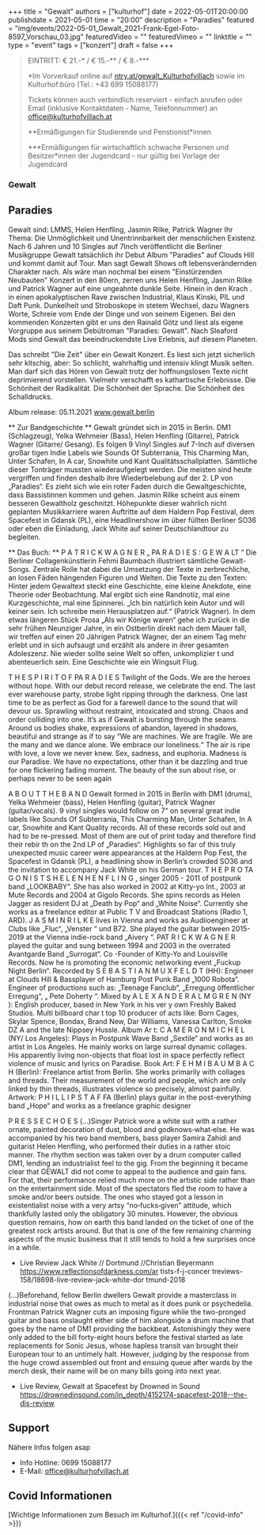 +++
title = "Gewalt"
authors = ["kulturhof"]
date = 2022-05-01T20:00:00
publishdate = 2021-05-01
time = "20:00"
description = "Paradies"
featured = "img/events/2022-05-01_Gewalt_2021-Frank-Egel-Foto-8597_Vorschau_03.jpg"
featuredVideo = ""
featuredVimeo = ""
linktitle = ""
type = "event"
tags = ["konzert"]
draft = false
+++

>
> EINTRITT: € 21.-\* / € 15.-\*\* / € 8.-\*\*\*
>
> \*Im Vorverkauf online auf [ntry.at/gewalt_Kulturhofvillach](https://ntry.at/gewalt_Kulturhofvillach) sowie im Kulturhof:büro (Tel.: +43 699 15088177)
>
>Tickets können auch verbindlich reserviert - einfach anrufen oder Email (inklusive Kontaktdaten - Name, Telefonnummer) an office@kulturhofvillach.at
> 
> \*\*Ermäßigungen für Studierende und Penstionist\*innen
> 
> \*\*\*Ermäßigungen für wirtschaftlich schwache Personen und Besitzer*innen der Jugendcard - nur gültig bei Vorlage der Jugendcard


### Gewalt

## Paradies

Gewalt sind: LMMS, Helen Henfling, Jasmin Rilke, Patrick Wagner
Ihr Thema: Die Unmöglichkeit und Unentrinnbarkeit der menschlichen Existenz.
Nach 6 Jahren und 10 Singles auf 7Inch veröffentlicht die Berliner Musikgruppe Gewalt tatsächlich ihr Debut Album "Paradies" auf Clouds Hill und kommt damit auf Tour.
Man sagt Gewalt Shows oft lebensverändernden Charakter nach. Als wäre man nochmal bei einem "Einstürzenden Neubauten" Konzert in den 80ern, zerren uns Helen Henfling, Jasmin Rilke und Patrick Wagner auf eine ungeahnte dunkle Seite. Hinein in den Krach . in einen apokalyptischen Rave zwischen Industrial, Klaus Kinski, PIL und Daft Punk. Dunkelheit und Stroboskope in stetem Wechsel, dazu Wagners Worte, Schreie vom Ende der Dinge und von seinem Eigenen. Bei den kommenden Konzerten gibt er uns den Rainald Götz und liest als eigene Vorgruppe aus seinem Debütroman "Paradies: Gewalt".
Nach Sleaford Mods sind Gewalt das beeindruckendste Live Erlebnis, auf diesem Planeten.

Das schreibt "Die Zeit" über ein Gewalt Konzert.
Es liest sich jetzt sicherlich sehr kitschig, aber: So schlicht, wahrhaftig und intensiv klingt Musik selten. Man darf sich das Hören von Gewalt trotz der hoffnungslosen Texte nicht deprimierend vorstellen. Vielmehr verschafft es kathartische Erlebnisse. Die Schönheit der Radikalität. Die Schönheit der Sprache. Die Schönheit des Schalldrucks.

Album release: 05.11.2021
www.gewalt.berlin

** Zur Bandgeschichte ** 
Gewalt gründet sich in 2015 in Berlin. DM1 (Schlagzeug), Yelka Wehmeier (Bass), Helen Henfling (Gitarre), Patrick Wagner (Gitarre/ Gesang). Es folgen 9 Vinyl Singles auf 7-Inch auf diversen großar tigen Indie Labels wie Sounds Of Subterrania, This Charming Man, Unter Schafen, In A car, Snowhite und Kant Qualitätsschallplatten. Sämtliche dieser Tonträger mussten wiederaufgelegt werden. Die meisten sind heute vergriffen und finden deshalb ihre Wiederbelebung auf der 2. LP von „Paradies“. Es zieht sich wie ein roter Faden durch die Gewaltgeschichte, dass Bassistinnen kommen und gehen. Jasmin Rilke scheint aus einem besseren Gewaltholz geschnitzt. Höhepunkte dieser wahrlich nicht geplanten Musikkarriere waren Auftritte auf dem Haldern Pop Festival, dem Spacefest in Gdansk (PL), eine Headlinershow im über füllten Berliner SO36 oder eben die Einladung, Jack White auf seiner Deutschlandtour zu begleiten.
 
** Das Buch: **
P A T R I C K W A G N E R „ PA R A D I E S : G E W A LT “ 
Die Berliner Collagenkünstlerin Fehmi Baumbach illustriert sämtliche Gewalt-Songs. Zentrale Rolle hat dabei die Umsetzung der Texte in zerbrechliche, an losen Fäden hängenden Figuren und Welten. Die Texte zu den Texten: Hinter jedem Gewaltext steckt eine Geschichte, eine kleine Anekdote, eine Theorie oder Beobachtung. Mal ergibt sich eine Randnotiz, mal eine Kurzgeschichte, mal eine Spinnerei. „Ich bin natürlich kein Autor und will keiner sein. Ich schreibe mein Herausplatzen auf.“ (Patrick Wagner).
In dem etwas längeren Stück Prosa „Als wir Könige waren“ gehe ich zurück in die sehr frühen Neunziger Jahre, in ein Ostberlin direkt nach dem Mauer fall, wir treffen auf einen 20 Jährigen Patrick Wagner, der an einem Tag mehr erlebt und in sich aufsaugt und erzählt als andere in ihrer gesamten Adoleszenz. Nie wieder sollte seine Welt so offen, unkomplizier t und abenteuerlich sein. Eine Geschichte wie ein Wingsuit Flug.

T H E S P I R I T O F PA R A D I E S 
Twilight of the Gods. We are the heroes without hope. With our debut record release, we celebrate the end. The last ever warehouse party, strobe light ripping through the darkness. One last time to be as perfect as God for a farewell dance to the sound that will devour us. Sprawling without restraint, intoxicated and strong. Chaos and order colliding into one. It’s as if Gewalt is bursting through the seams. Around us bodies shake, expressions of abandon, layered in shadows, beautiful and strange as if to say “We are machines. We are fragile. We are the many and we dance alone. We embrace our loneliness.“ The air is ripe with love, a love we never knew. Sex, sadness, and euphoria. Madness is our Paradise. We have no expectations, other than it be dazzling and true for one flickering fading moment. The beauty of the sun about rise, or perhaps never to be seen again

A B O U T T H E B A N D 
Gewalt formed in 2015 in Berlin with DM1 (drums), Yelka Wehmeier (bass), Helen Henfling (guitar), Patrick Wagner (guitar/vocals). 9 vinyl singles would follow on 7“ on several great indie labels like Sounds Of Subterrania, This Charming Man, Unter Schafen, In A car, Snowhite and Kant Quality records. All of these records sold out and had to be re-pressed. Most of them are out of print today and therefore find their rebir th on the 2nd LP of „Paradies“.
Highlights so far of this truly unexpected music career were appearances at the Haldern Pop Fest, the Spacefest in Gdansk (PL), a headlining show in Berlin‘s crowded SO36 and the invitation to accompany Jack White on his German tour.
T H E P R O TA G O N I S T S 
H E L E N H E N F L I N G , singer 2005 - 2011 of postpunk band „LOOKBABY“. She has also worked in 2002 at Kitty-yo Int., 2003 at Mute Records and 2004 at Gigolo Records. She spins records as Helen Jagger as resident DJ at „Death by Pop“ and „White Noise“. Currently she works as a freelance editor at Public T V and Broadcast Stations (Radio 1, ARD).
J A S M I N R I L K E lives in Vienna and works as Audiioengineer at Clubs like „Fluc“, „Venster “ und B72. She played the guitar between 2015-2019 at the Vienna indie-rock band „Aivery “.
PAT R I C K W A G N E R played the guitar and sung between 1994 and 2003 in the overrated Avantgarde Band „Surrogat“. Co -Founder of Kitty-Yo and Louisville Records. Now he is promoting the economic networking event „Fuckup Night Berlin“.
Recorded by S E B A S T I A N M U X F E L D T (HH): Engineer at Clouds Hill & Bassplayer of Hamburg Post Punk Band „1000 Robota“. Engineer of productions such as: „Teenage Fanclub“, „Erregung öffentlicher Erregung“, „ Pete Doherty “.
Mixed by A L E X A N D E R A L M G R E N (NY ): English producer, based in New York in his ver y own Freshly Baked Studios. Multi billboard char t top 10 producer of acts like: Born Cages, Skylar Spence, Bondax, Brand New, Dar Williams, Vanessa Carlton, Smoke DZ A and the late Nippsey Hussle.
Album Ar t: C A M E R O N M I C H E L (NY/ Los Angeles): Plays in Postpunk Wave Band „Sextile“ and works as an artist in Los Angeles. He mainly works on large surreal dynamic collages. His apparently living non-objects that float lost in space perfectly reflect violence of music and lyrics on Paradise.
Book Art: F E H M I B A U M B A C H (Berlin): Freelance artist from Berlin. She works primarily with collages and threads. Their measurement of the world and people, which are only linked by thin threads, illustrates violence so precisely, almost painfully.
Artwork: P H I L L I P S T A F FA (Berlin) plays guitar in the post-everything band „Hope“ and works as a freelance graphic designer

P R E S S E C H O E S 
(...)Singer Patrick wore a white suit with a rather ornate, painted decoration of dust, blood and godknows‐what‐else. He was accompanied by his two band members, bass player Samira Zahidi and guitarist Helen Henfling, who performed their duties in a rather stoic manner. The rhythm section was taken over by a drum computer called DM1, lending an industrialist feel to the gig. From the beginning it became clear that GEWALT did not come to appeal to the audience and gain fans. For that, their performance relied much more on the artistic side rather than on the entertainment side. Most of the spectators fled the room to have a smoke and/or beers outside. The ones who stayed got a lesson in existentialist noise with a very artsy “no‐fucks‐given” attitude, which thankfully lasted only the obligatory 30 minutes. However, the obvious question remains, how on earth this band landed on the ticket of one of the greatest rock artists around. But that is one of the few remaining charming aspects of the music business that it still tends to hold a few surprises once in a while. 
- Live Review Jack White // Dortmund //Christian Beyermann
https://www.reflectionsofdarkness.com/ar tists-f-j-concer treviews-158/18698-live-review-jack-white-dor tmund-2018

(...)Beforehand, fellow Berlin dwellers Gewalt provide a masterclass in industrial noise that owes as much to metal as it does punk or psychedelia. Frontman Patrick Wagner cuts an imposing figure while the two-pronged guitar and bass onslaught either side of him alongside a drum machine that goes by the name of DM1 providing the backbeat. Astonishingly they were only added to the bill forty-eight hours before the festival started as late replacements for Sonic Jesus, whose hapless transit van brought their European tour to an untimely halt. However, judging by the response from the huge crowd assembled out front and ensuing queue after wards by the merch desk, their name will be on many bills going into next year.
- Live Review, Gewalt at Spacefest by Drowned in Sound
https://drownedinsound.com/in_depth/4152174-spacefest-2018--the-dis-review

## Support

Nähere Infos folgen asap



- Info Hotline: 0699 15088177 
- E-Mail: office@kulturhofvillach.at

## Covid Informationen

[Wichtige Informationen zum Besuch im Kulturhof.]({{< ref "/covid-info" >}})
